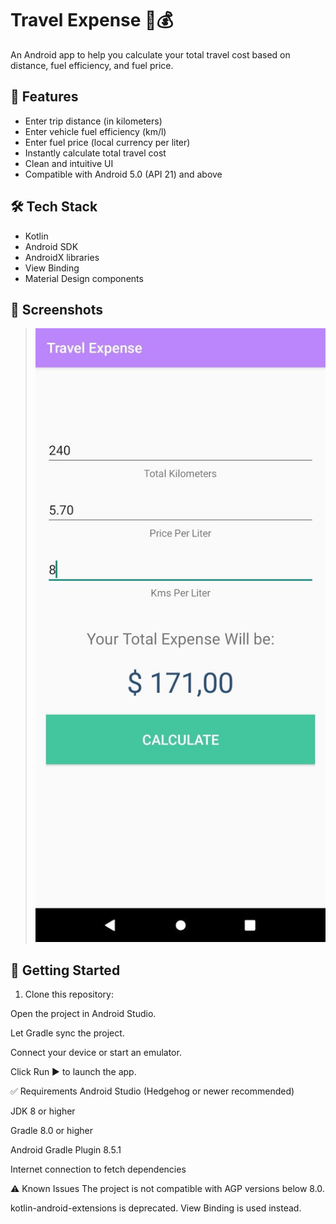 # Travel Expense 🚗💰

An Android app to help you calculate your total travel cost based on distance, fuel efficiency, and fuel price.

## 📱 Features

- Enter trip distance (in kilometers)
- Enter vehicle fuel efficiency (km/l)
- Enter fuel price (local currency per liter)
- Instantly calculate total travel cost
- Clean and intuitive UI
- Compatible with Android 5.0 (API 21) and above

## 🛠️ Tech Stack

- Kotlin
- Android SDK
- AndroidX libraries
- View Binding
- Material Design components

## 📸 Screenshots

> ![Travel Expense Screenshot](screenshots/travel_expense_screenshot.jpg)

## 🚀 Getting Started

1. Clone this repository:

Open the project in Android Studio.

Let Gradle sync the project.

Connect your device or start an emulator.

Click Run ▶️ to launch the app.

✅ Requirements
Android Studio (Hedgehog or newer recommended)

JDK 8 or higher

Gradle 8.0 or higher

Android Gradle Plugin 8.5.1

Internet connection to fetch dependencies

⚠️ Known Issues
The project is not compatible with AGP versions below 8.0.

kotlin-android-extensions is deprecated. View Binding is used instead.

